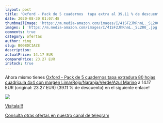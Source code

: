 ```yaml
---
layout: post
title: 'Oxford - Pack de 5 cuadernos  tapa extra al 39.11 % de descuento'
date: 2020-08-30 01:07:48
thumbnailImage: 'https://m.media-amazon.com/images/I/41SF2JhRnnL._SL200_.jpg'
images: [ 'https://m.media-amazon.com/images/I/41SF2JhRnnL._SL200_.jpg' ]
comments: true
category: ofertas
author: ring
slug: B008DCIAZE
description:
actualPrice: 14.17 EUR
comparePrice: 23.27 EUR
inStock: true
---
```


Ahora mismo tienes [Oxford - Pack de 5 cuadernos  tapa extradura  80 hojas  cuadrícula 4x4 con margen  Lima/Rojo/Naranja/Verde/Azul Marino](https://www.amazon.com/dp/B008DCIAZE/?tag=redken08-20) a 14.17 EUR (original: 23.27 EUR) (39.11 %  de descuento) en el siguiente enlace!

[![](https://m.media-amazon.com/images/I/41SF2JhRnnL._SL200_.jpg)](https://www.amazon.com/dp/B008DCIAZE/?tag=redken08-20)

[Visítala!!!](https://www.amazon.com/dp/B008DCIAZE/?tag=redken08-20)

[Consulta otras ofertas en nuestro canal de telegram](https://t.me/s/ofertas25)
